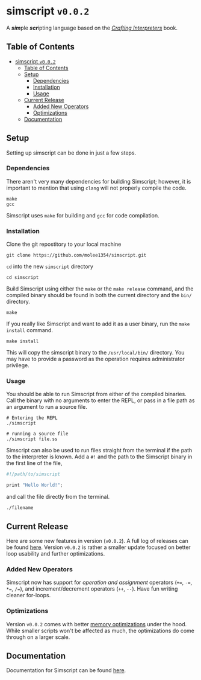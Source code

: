 # simscript `v0.0.2`

A ***sim***ple ***scr***ipting language based on the [*Crafting Interpreters*](https://craftinginterpreters.com/) book.

## Table of Contents

- [simscript `v0.0.2`](#simscript-v002)
  - [Table of Contents](#table-of-contents)
  - [Setup](#setup)
    - [Dependencies](#dependencies)
    - [Installation](#installation)
    - [Usage](#usage)
  - [Current Release](#current-release)
    - [Added New Operators](#added-new-operators)
    - [Optimizations](#optimizations)
  - [Documentation](#documentation)

## Setup

Setting up simscript can be done in just a few steps.

### Dependencies

There aren't very many dependencies for building Simscript; however, it is important to mention that using `clang` will not properly compile the code.

```shell
make
gcc
```

Simscript uses `make` for building and `gcc` for code compilation.

### Installation

Clone the git repostitory to your local machine

```shell
git clone https://github.com/molee1354/simscript.git
```

`cd` into the new `simscript` directory

```shell
cd simscript
```

Build Simscript using either the `make` or the `make release` command, and the compiled binary should be found in both the current directory and the `bin/` directory.

```shell
make
```

If you really like Simscript and want to add it as a user binary, run the `make install` command.

```shell
make install
```

This will copy the simscript binary to the `/usr/local/bin/` directory. You may have to provide a password as the operation requires administrator privilege.

### Usage

You should be able to run Simscript from either of the compiled binaries. Call the binary with no arguments to enter the REPL, or pass in a file path as an argument to run a source file.

```shell
# Entering the REPL
./simscript

# running a source file
./simscript file.ss
```

Simscript can also be used to run files straight from the terminal if the path to the interpreter is known. Add a `#!` and the path to the Simscript binary in the first line of the file,

```javascript
#!/path/to/simscript

print "Hello World!";
```

and call the file directly from the terminal.

```shell
./filename
```

## Current Release

Here are some new features in version (`v0.0.2`). A full log of releases can be found [here](./docs/release.md).
Version `v0.0.2` is rather a smaller update focused on better loop usability and further optimizations.

### Added New Operators

Simscript now has support for *operation and assignment* operators (`+=`, `-=`, `*=`, `/=`), and increment/decrement operators (`++`, `--`). Have fun writing cleaner for-loops.

### Optimizations

Version `v0.0.2` comes with better [memory optimizations](https://craftinginterpreters.com/optimization.html#nan-boxing) under the hood. While smaller scripts won't be affected as much, the optimizations do come through on a larger scale.

## Documentation

Documentation for Simscript can be found [here](./docs/syntax.md).
